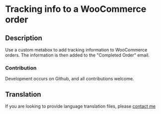 # Tracking info to a WooCommerce order

## Description
Use a custom metabox to add tracking information to WooCommerce orders. The information is then added to the "Completed Order" email.

### Contribution
Development occurs on Github, and all contributions welcome.

## Translation
If you are looking to provide language translation files, please [contact me](https://www.damiencarbery.com/contact/)
